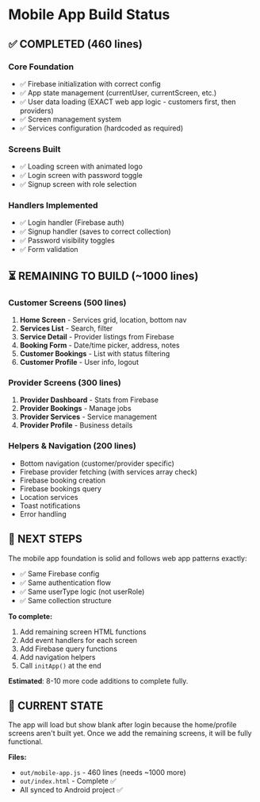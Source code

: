 # Mobile App Build Status

## ✅ COMPLETED (460 lines)

### Core Foundation
- ✅ Firebase initialization with correct config
- ✅ App state management (currentUser, currentScreen, etc.)
- ✅ User data loading (EXACT web app logic - customers first, then providers)
- ✅ Screen management system
- ✅ Services configuration (hardcoded as required)

### Screens Built
- ✅ Loading screen with animated logo
- ✅ Login screen with password toggle
- ✅ Signup screen with role selection

### Handlers Implemented
- ✅ Login handler (Firebase auth)
- ✅ Signup handler (saves to correct collection)
- ✅ Password visibility toggles
- ✅ Form validation

## ⏳ REMAINING TO BUILD (~1000 lines)

### Customer Screens (500 lines)
1. **Home Screen** - Services grid, location, bottom nav
2. **Services List** - Search, filter
3. **Service Detail** - Provider listings from Firebase
4. **Booking Form** - Date/time picker, address, notes
5. **Customer Bookings** - List with status filtering
6. **Customer Profile** - User info, logout

### Provider Screens (300 lines)
1. **Provider Dashboard** - Stats from Firebase
2. **Provider Bookings** - Manage jobs
3. **Provider Services** - Service management
4. **Provider Profile** - Business details

### Helpers & Navigation (200 lines)
- Bottom navigation (customer/provider specific)
- Firebase provider fetching (with services array check)
- Firebase booking creation
- Firebase bookings query
- Location services
- Toast notifications
- Error handling

## 🎯 NEXT STEPS

The mobile app foundation is solid and follows web app patterns exactly:
- ✅ Same Firebase config
- ✅ Same authentication flow
- ✅ Same userType logic (not userRole)
- ✅ Same collection structure

**To complete:**
1. Add remaining screen HTML functions
2. Add event handlers for each screen
3. Add Firebase query functions
4. Add navigation helpers
5. Call `initApp()` at the end

**Estimated**: 8-10 more code additions to complete fully.

## 📱 CURRENT STATE

The app will load but show blank after login because the home/profile screens aren't built yet. Once we add the remaining screens, it will be fully functional.

**Files:**
- `out/mobile-app.js` - 460 lines (needs ~1000 more)
- `out/index.html` - Complete ✅
- All synced to Android project ✅

